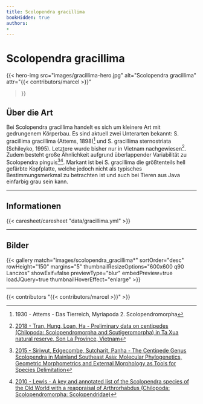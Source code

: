 ```yaml
---
title: Scolopendra gracillima
bookHidden: true
authors:
- 
---
```

# Scolopendra gracillima

{{< hero-img 
    src="images/gracillima-hero.jpg" 
    alt="Scolopendra gracillima" 
    attr="{{< contributors/marcel >}}" 
>}}


## Über die Art

Bei Scolopendra gracillima handelt es sich um kleinere Art mit gedrungenem Körperbau. Es sind aktuell zwei Unterarten bekannt: S. gracillima gracillima (Attems, 1898)[^1930-attems] und S. gracillima sternostriata (Schileyko, 1995). Letztere wurde bisher nur in Vietnam nachgewiesen[^2018-tran]. Zudem besteht große Ähnlichkeit aufgrund überlappender Variabilität zu Scolopendra pinguis[^2015-siriwut][^2010-lewis]. Markant ist bei S. gracillima die größtenteils hell gefärbte Kopfplatte, welche jedoch nicht als typisches Bestimmungsmerkmal zu betrachten ist und auch bei Tieren aus Java einfarbig grau sein kann.

---

## Informationen

{{< caresheet/caresheet "data/gracillima.yml" >}}

---

## Bilder

{{< gallery match="images/scolopendra_gracillima*" sortOrder="desc" rowHeight="150" margins="5" thumbnailResizeOptions="600x600 q90 Lanczos" showExif=false previewType="blur" embedPreview=true loadJQuery=true thumbnailHoverEffect="enlarge" >}}

---
{{< contributors "{{< contributors/marcel >}}" >}}

[^1930-attems]: 1930 - Attems - Das Tierreich, Myriapoda 2. Scolopendromorpha
[^2018-tran]: [2018 - Tran, Hung, Loan, Ha - Preliminary data on centipedes (Chilopoda: Scolopendromorpha and Scutigeromorpha) in Ta Xua natural reserve, Son La Province, Vietnam](https://www.researchgate.net/publication/328932151_Preliminary_data_on_centipedes_Chilopoda_Scolopendromorpha_and_Scutigeromorpha_in_Ta_Xua_natural_reserve_Son_La_Province_Vietnam)
[^2015-siriwut]: [2015 - Siriwut, Edgecombe, Sutcharit, Panha - The Centipede Genus Scolopendra in Mainland Southeast Asia: Molecular Phylogenetics, Geometric Morphometrics and External Morphology as Tools for Species Delimitation](https://journals.plos.org/plosone/article?id=10.1371/journal.pone.0135355)
[^2010-lewis]: [2010 - Lewis - A key and annotated list of the Scolopendra species of the Old World with a reappraisal of Arthrorhabdus (Chilopoda: Scolopendromorpha: Scolopendridae)](https://brill.com/view/journals/ijm/3/1/article-p83.xml)
